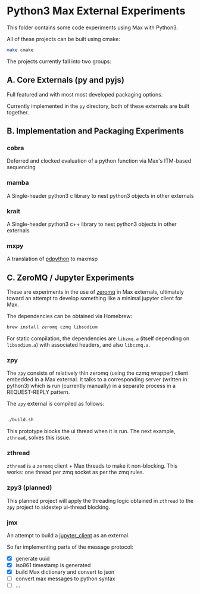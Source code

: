 # Python3 Max External Experiments

This folder contains some code experiments using Max with Python3. 

All of these projects can be built using cmake:

```bash
make cmake
```

The projects currently fall into two groups:

## A. Core Externals (py and pyjs)

Full featured and with most most developed packaging options.

Currently implemented in the `py` directory, both of these externals are built together.

## B. Implementation and Packaging Experiments

### cobra

Deferred and clocked evaluation of a python function via Max's ITM-based sequencing

### mamba

A Single-header python3 c library to nest python3 objects in other externals

### krait

A Single-header python3 c++ library to nest python3 objects in other externals

### mxpy

A translation of [pdpython](https://github.com/garthz/pdpython) to maxmsp

## C. ZeroMQ / Jupyter Experiments

These are experiments in the use of [zeromq](https://zeromq.org) in Max externals, ultimately toward an attempt to develop something like a minimal jupyter client for Max.

The dependencies can be obtained via Homebrew:

```bash
brew install zeromq czmq libsodium
```

For static compilation, the dependencies are `libzmq.a` (itself depending on `libsodium.a`) with associated headers, and also `libczmq.a`.

### zpy

The `zpy` consists of relatively thin zeromq (using the czmq wrapper) client embedded in a Max external. It talks to a corresponding server (written in python3) which is run (currently manually) in a separate process in a  REQUEST-REPLY pattern.

The `zpy` external is compiled as follows:

```bash

./build.sh

```

This prototype blocks the ui thread when it is run. The next example, `zthread`, solves this issue.

### zthread

`zthread` is a `zeromq` client + Max threads to make it non-blocking. This works: one thread per zmq socket as per the zmq rules.

### zpy3 (planned)

This planned project will apply the threading logic obtained in `zthread` to the `zpy` project to sidestep ui-thread blocking.

### jmx

An attempt to build a [jupyter_client](https://jupyter-client.readthedocs.io/en/stable/messaging.html) as an external.

So far implementing parts of the message protocol:

- [x] generate uuid
- [x] iso861 timestamp is generated
- [x] build Max dictionary and convert to json
- [ ] convert max messages to python syntax
- [ ] ...
